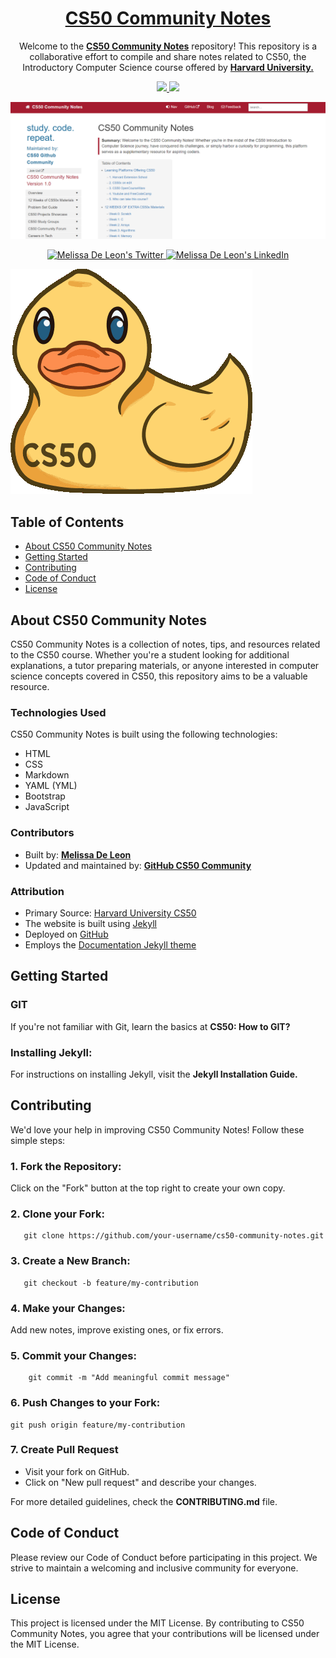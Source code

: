 <h1 align="center">
<a href="https://melissadeleonx.github.io/cs50-community-notes/" target="_blank">CS50 Community Notes</a>
</h1>

<p align="center">
  Welcome to the <a href="https://github.com/melissadeleonx/cs50-community-notes/" target="_blank"><strong>CS50 Community Notes</strong></a> repository! This repository is a collaborative effort to compile and share notes related to CS50, the Introductory Computer Science course offered by <a href="https://cs50.harvard.edu/x/2024/" target="_blank"><strong>Harvard University.</strong></a>
</p>

<p align="center">
  <a href="https://choosealicense.com/licenses/mit/">
    <img src="https://img.shields.io/badge/License-MIT-brightgreen"/ >
  </a>
  <img src="https://img.shields.io/badge/Version-1.0-blue"/ >
</p>

![cs50-community-notes](images/cs50-community-notes.png)

<p align="center">
  <a href="https://twitter.com/melissadeleonx">
    <img src="https://img.shields.io/badge/follow-%40melissadeleonx%203.5k+-1DA1F2?label=XTwitter&logo=twitter&style=for-the-badge&color=blue" alt="Melissa De Leon's Twitter"/>
  </a>
  <a href="https://tech-journey-melissadeleonx.vercel.app/">
    <img src="https://img.shields.io/badge/LinkedIn-melissadeleonx-blue?style=for-the-badge&logo=linkedin" alt="Melissa De Leon's LinkedIn"/>
  </a>
</p>

![cs50-ai-duck](images/ddb50.gif)

## Table of Contents

- [About CS50 Community Notes](#about-cs50-community-notes)
- [Getting Started](#getting-started)
- [Contributing](#contributing)
- [Code of Conduct](#code-of-conduct)
- [License](#license)

## About CS50 Community Notes

CS50 Community Notes is a collection of notes, tips, and resources related to the CS50 course. Whether you're a student looking for additional explanations, a tutor preparing materials, or anyone interested in computer science concepts covered in CS50, this repository aims to be a valuable resource.

### Technologies Used

CS50 Community Notes is built using the following technologies:

- HTML
- CSS
- Markdown
- YAML (YML)
- Bootstrap
- JavaScript

### Contributors

- Built by: **[Melissa De Leon](https://github.com/melissadeleonx)**
- Updated and maintained by: **[GitHub CS50 Community](https://github.com)**

### Attribution

- Primary Source: [Harvard University CS50](https://cs50.harvard.edu/)
- The website is built using [Jekyll](https://jekyllrb.com/)
- Deployed on [GitHub](https://melissadeleonx.github.io/cs50-community-notes/)
- Employs the [Documentation Jekyll theme](https://idratherbewriting.com/documentation-theme-jekyll/)

## Getting Started

### GIT
If you're not familiar with Git, learn the basics at **CS50: How to GIT?**

### Installing Jekyll:
For instructions on installing Jekyll, visit the **Jekyll Installation Guide.**

## Contributing

We'd love your help in improving CS50 Community Notes! Follow these simple steps:

### 1. Fork the Repository:
Click on the "Fork" button at the top right to create your own copy.

### 2. Clone your Fork:
 ```
    git clone https://github.com/your-username/cs50-community-notes.git
 ```
### 3.  Create a New Branch:
 ```
    git checkout -b feature/my-contribution
 ```

### 4. Make your Changes:
Add new notes, improve existing ones, or fix errors.

### 5. Commit your Changes:
```
    git commit -m "Add meaningful commit message"
```
### 6. Push Changes to your Fork:
```
git push origin feature/my-contribution
```

### 7. Create Pull Request
* Visit your fork on GitHub.
* Click on "New pull request" and describe your changes.

For more detailed guidelines, check the **CONTRIBUTING.md** file.

## Code of Conduct
Please review our Code of Conduct before participating in this project. We strive to maintain a welcoming and inclusive community for everyone.

## License
This project is licensed under the MIT License. By contributing to CS50 Community Notes, you agree that your contributions will be licensed under the MIT License.